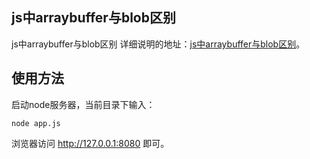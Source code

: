 ## js中arraybuffer与blob区别

js中arraybuffer与blob区别
详细说明的地址：[js中arraybuffer与blob区别](http://www.zhuyuntao.cn/2019/04/17/js中arraybuffer与blob区别/)。

## 使用方法

启动node服务器，当前目录下输入：
```
node app.js
```

浏览器访问 http://127.0.0.1:8080 即可。
